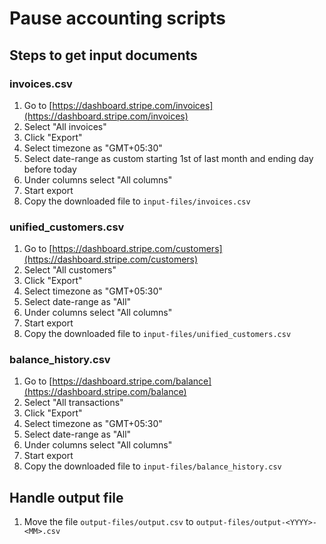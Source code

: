 # Pause accounting scripts

## Steps to get input documents

### invoices.csv

1. Go to [https://dashboard.stripe.com/invoices](https://dashboard.stripe.com/invoices)
2. Select "All invoices"
3. Click "Export"
4. Select timezone as "GMT+05:30"
5. Select date-range as custom starting 1st of last month and ending day before today
6. Under columns select "All columns"
7. Start export
8. Copy the downloaded file to `input-files/invoices.csv`

### unified_customers.csv

1. Go to [https://dashboard.stripe.com/customers](https://dashboard.stripe.com/customers)
2. Select "All customers"
3. Click "Export"
4. Select timezone as "GMT+05:30"
5. Select date-range as "All"
6. Under columns select "All columns"
7. Start export
8. Copy the downloaded file to `input-files/unified_customers.csv`

### balance_history.csv

1. Go to [https://dashboard.stripe.com/balance](https://dashboard.stripe.com/balance)
2. Select "All transactions"
3. Click "Export"
4. Select timezone as "GMT+05:30"
5. Select date-range as "All"
6. Under columns select "All columns"
7. Start export
8. Copy the downloaded file to `input-files/balance_history.csv`

## Handle output file

1. Move the file `output-files/output.csv` to `output-files/output-<YYYY>-<MM>.csv`